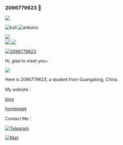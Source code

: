 ### 2096779623 👋

![](https://count.getloli.com/get/@2096779623.github.readme)


![kali](https://img.shields.io/badge/Kali_Linux-557C94?style=for-the-badge&logo=kali-linux&logoColor=white) ![arduino](https://img.shields.io/badge/Arduino-00979D?style=for-the-badge&logo=Arduino&logoColor=white)
  
 

<a href="#">
  <img align="center" src="https://github-readme-stats.vercel.app/api?username=2096779623&show_icons=true&hide_border=false&count_private=true&include_all_commits=true&theme=chartreuse-dark">
</a>
  
 <br>
 
<a href="#">
  <img align="center" src="https://github-readme-streak-stats.herokuapp.com/?user=2096779623&theme=dark">
</a>


<a href="#">
  <img align="center" src="https://github-readme-stats.vercel.app/api/top-langs/?username=2096779623&hide_border=true&layout=compact&langs_count=6&text_color=000&icon_color=fff&bg_color=0,52fa5a,4dfcff,c64dff&theme=graywhite">
</a>


[![2096779623](https://github-profile-trophy.vercel.app/?username=2096779623&theme=onedark)](https://github.com/2096779623)


Hi, glad to meet you~

<img src="https://wakatime.com/share/@2096779623/cca95b32-2743-4eba-b778-cf9dbfcd471f.svg"></img>

Here is 2096779623, a student from Guangdong, China.

My website：


[blog](https://blog.utermux.dev?utm_source=github)

[homepage](https://www.utermux.dev)


Contact Me：



[![Telegram](https://img.shields.io/badge/Telegram-@utermux_blog-00BFFF?logo=telegram&logoColor=white&style=for-the-badge)](https://t.me/utermux_blog)



[![Mail](https://img.shields.io/badge/-admin@utermux.dev-911318?logo=Mail.RU&logoColor=white&style=for-the-badge)](mailto:admin@utermux.dev)



